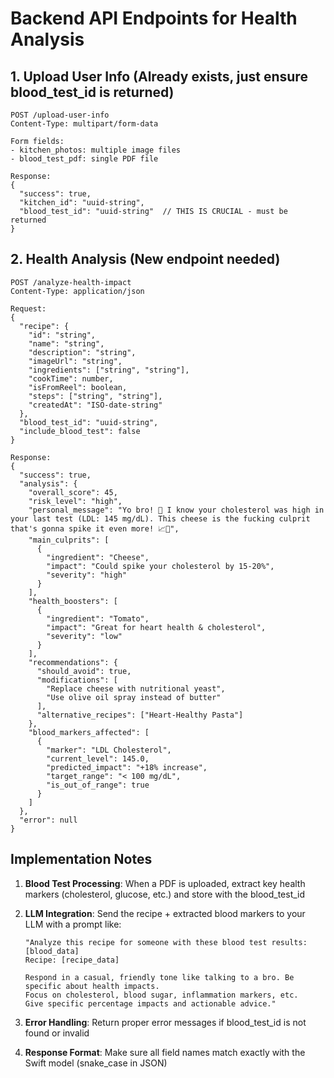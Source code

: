 # Backend API Endpoints for Health Analysis

## 1. Upload User Info (Already exists, just ensure blood_test_id is returned)

```
POST /upload-user-info
Content-Type: multipart/form-data

Form fields:
- kitchen_photos: multiple image files
- blood_test_pdf: single PDF file

Response:
{
  "success": true,
  "kitchen_id": "uuid-string",
  "blood_test_id": "uuid-string"  // THIS IS CRUCIAL - must be returned
}
```

## 2. Health Analysis (New endpoint needed)

```
POST /analyze-health-impact
Content-Type: application/json

Request:
{
  "recipe": {
    "id": "string",
    "name": "string", 
    "description": "string",
    "imageUrl": "string",
    "ingredients": ["string", "string"],
    "cookTime": number,
    "isFromReel": boolean,
    "steps": ["string", "string"],
    "createdAt": "ISO-date-string"
  },
  "blood_test_id": "uuid-string",
  "include_blood_test": false
}

Response:
{
  "success": true,
  "analysis": {
    "overall_score": 45,
    "risk_level": "high",
    "personal_message": "Yo bro! 👋 I know your cholesterol was high in your last test (LDL: 145 mg/dL). This cheese is the fucking culprit that's gonna spike it even more! 📈😤",
    "main_culprits": [
      {
        "ingredient": "Cheese",
        "impact": "Could spike your cholesterol by 15-20%",
        "severity": "high"
      }
    ],
    "health_boosters": [
      {
        "ingredient": "Tomato",
        "impact": "Great for heart health & cholesterol",
        "severity": "low"
      }
    ],
    "recommendations": {
      "should_avoid": true,
      "modifications": [
        "Replace cheese with nutritional yeast",
        "Use olive oil spray instead of butter"
      ],
      "alternative_recipes": ["Heart-Healthy Pasta"]
    },
    "blood_markers_affected": [
      {
        "marker": "LDL Cholesterol",
        "current_level": 145.0,
        "predicted_impact": "+18% increase",
        "target_range": "< 100 mg/dL",
        "is_out_of_range": true
      }
    ]
  },
  "error": null
}
```

## Implementation Notes

1. **Blood Test Processing**: When a PDF is uploaded, extract key health markers (cholesterol, glucose, etc.) and store with the blood_test_id

2. **LLM Integration**: Send the recipe + extracted blood markers to your LLM with a prompt like:
   ```
   "Analyze this recipe for someone with these blood test results: [blood_data]
   Recipe: [recipe_data]
   
   Respond in a casual, friendly tone like talking to a bro. Be specific about health impacts.
   Focus on cholesterol, blood sugar, inflammation markers, etc.
   Give specific percentage impacts and actionable advice."
   ```

3. **Error Handling**: Return proper error messages if blood_test_id is not found or invalid

4. **Response Format**: Make sure all field names match exactly with the Swift model (snake_case in JSON) 